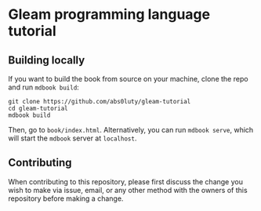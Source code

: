 # Gleam programming language tutorial

## Building locally

If you want to build the book from source on your machine, clone the repo and run `mdbook build`:

```
git clone https://github.com/abs0luty/gleam-tutorial
cd gleam-tutorial
mdbook build
```

Then, go to `book/index.html`. Alternatively, you can run `mdbook serve`, which will start the `mdbook` server at `localhost`.

## Contributing

When contributing to this repository, please first discuss the change you wish to make via issue, email, or any other method with the owners of this repository before making a change.
